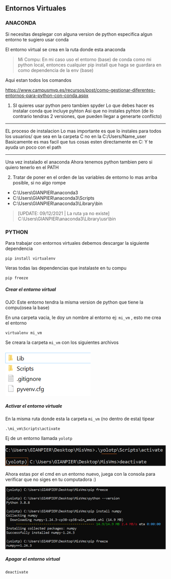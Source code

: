 ## Entornos Virtuales

### ANACONDA

Si necesitas desplegar con alguna version de python especifica algun entorno te sugiero usar conda

El entorno virtual se crea en la ruta donde esta anaconda

> Mi Compu: En mi caso uso el entorno (base) de conda como mi python local, entonces cualquier pip install que haga se guardara en como dependencia de la env (base)


Aqui estan todos los comandos

https://www.campusmvp.es/recursos/post/como-gestionar-diferentes-entornos-para-python-con-conda.aspx



1. SI quieres usar python pero tambien spyder
Lo que debes hacer es instalar conda que incluye pyhton
Asi que no instales pyhton (de lo contrario tendras 2 versiones, que pueden llegar a generarte conflicto)

******
EL proceso de instalacion
Lo mas importante es que lo instales para todos los usuarios/
que sea en la carpeta C no en la C:/Users/Name_user
Basicamente es mas facil que tus cosas esten directamente en C:
Y te ayuda un poco con el path
******

Una vez instalado el anaconda
Ahora tenemos python tambien pero si quiero tenerlo en el PATH

2. Tratar de poner en el orden de las variables de entorno lo mas arriba posible, si no algo rompe
- C:\Users\GIANPIER\anaconda3
- C:\Users\GIANPIER\anaconda3\Scripts
- C:\Users\GIANPIER\anaconda3\Library\bin

> [UPDATE: 09/12/2021 | La ruta ya no existe]  C:\Users\GIANPIER\anaconda3\Library\usr\bin



### PYTHON

Para trabajar con entornos virtuales debemos descargar la siguiente dependencia
````
pip install virtualenv
````

Veras todas las dependencias que instalaste en tu compu
````
pip freeze
````


##### Crear el entorno virtual

OJO: Este entorno tendra la misma version de python que tiene la compu(osea la base)

En una carpeta vacia, le doy un nombre al entorno ej:  `mi_vm` , esto me crea el entorno
````
virtualenv mi_vm
````

Se creara la carpeta `mi_vm` con los siguientes archivos

![env](env.png)


##### Activar el entorno virtuale

En la misma ruta donde esta la carpeta `mi_vm` (no dentro de esta) tipear
````
.\mi_vm\Scripts\activate
````

Ej de un entorno llamada `yolotp`

![env2](env2.png)


Ahora estas por el cmd en un entorno nuevo, juega con la consola para verificar que no siges en tu computadora :)

![env3](env3.png)

##### Apagar el entorno virtual

````
deactivate
````


